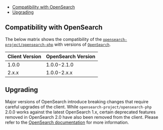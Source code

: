 - [Compatibility with OpenSearch](#compatibility-with-opensearch)
- [Upgrading](#upgrading)

## Compatibility with OpenSearch

The below matrix shows the compatibility of the [`opensearch-project/opensearch-php`](https://packagist.org/packages/opensearch-project/opensearch-php) with versions of [`OpenSearch`](https://opensearch.org/downloads.html#opensearch).

| Client Version | OpenSearch Version |
| --- | --- |
| 1.0.0 | 1.0.0-2.1.0 |
| 2.x.x | 1.0.0-2.x.x |

## Upgrading

Major versions of OpenSearch introduce breaking changes that require careful upgrades of the client. While `opensearch-project/opensearch-php` 2.0.0 works against the latest OpenSearch 1.x, certain deprecated features removed in OpenSearch 2.0 have also been removed from the client. Please refer to the [OpenSearch documentation](https://opensearch.org/docs/latest/clients/index/) for more information.